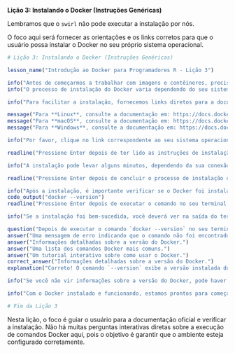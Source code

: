 **Lição 3: Instalando o Docker (Instruções Genéricas)**

Lembramos que o `swirl` não pode executar a instalação por nós.

O foco aqui será fornecer as orientações e os links corretos para que o usuário possa instalar o Docker no seu próprio sistema operacional.

```R
# Lição 3: Instalando o Docker (Instruções Genéricas)

lesson_name("Introdução ao Docker para Programadores R - Lição 3")

info("Antes de começarmos a trabalhar com imagens e contêineres, precisamos ter o Docker instalado no seu computador.")
info("O processo de instalação do Docker varia dependendo do seu sistema operacional (Windows, macOS ou Linux).")

info("Para facilitar a instalação, fornecemos links diretos para a documentação oficial do Docker para cada plataforma:")

message("Para **Linux**, consulte a documentação em: https://docs.docker.com/engine/install/#server")
message("Para **macOS**, consulte a documentação em: https://docs.docker.com/desktop/install/mac-install/")
message("Para **Windows**, consulte a documentação em: https://docs.docker.com/desktop/install/windows-install/")

info("Por favor, clique no link correspondente ao seu sistema operacional e siga as instruções de instalação fornecidas no site oficial do Docker.")

readline("Pressione Enter depois de ter lido as instruções de instalação para o seu sistema operacional...")

info("A instalação pode levar alguns minutos, dependendo da sua conexão com a internet e da velocidade do seu computador.")

readline("Pressione Enter depois de concluir o processo de instalação do Docker...")

info("Após a instalação, é importante verificar se o Docker foi instalado corretamente. Para fazer isso, abra o seu terminal (no macOS e Linux) ou o PowerShell (no Windows) e execute o seguinte comando:")
code_output("docker --version")
readline("Pressione Enter depois de executar o comando no seu terminal...")

info("Se a instalação foi bem-sucedida, você deverá ver na saída do terminal informações sobre a versão do Docker Engine e, possivelmente, outros componentes como o Docker Compose.")

question("Depois de executar o comando `docker --version` no seu terminal, qual tipo de informação você esperaria ver se o Docker estiver instalado corretamente?")
answer("Uma mensagem de erro indicando que o comando não foi encontrado.")
answer("Informações detalhadas sobre a versão do Docker.")
answer("Uma lista dos comandos Docker mais comuns.")
answer("Um tutorial interativo sobre como usar o Docker.")
correct_answer("Informações detalhadas sobre a versão do Docker.")
explanation("Correto! O comando `--version` exibe a versão instalada do Docker.")

info("Se você não vir informações sobre a versão do Docker, pode haver um problema com a instalação. Revise as instruções de instalação para o seu sistema operacional ou procure por soluções para erros comuns de instalação do Docker.")

info("Com o Docker instalado e funcionando, estamos prontos para começar a trabalhar com imagens e contêineres nas próximas lições. Prepare-se para colocar a mão na massa!")

# Fim da Lição 3
```

Nesta lição, o foco é guiar o usuário para a documentação oficial e verificar a instalação. Não há muitas perguntas interativas diretas sobre a execução de comandos Docker aqui, pois o objetivo é garantir que o ambiente esteja configurado corretamente.
